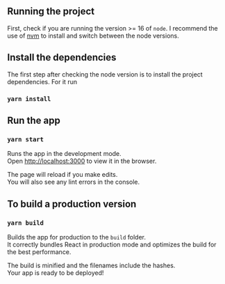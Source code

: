 ## Running the project

First, check if you are running the version >= 16 of `node`. I recommend the use of [nvm](https://github.com/nvm-sh/nvm) to install and switch between the node versions.

## Install the dependencies

The first step after checking the node version is to install the project dependencies. For it run

### `yarn install`
## Run the app
### `yarn start`

Runs the app in the development mode.\
Open [http://localhost:3000](http://localhost:3000) to view it in the browser.

The page will reload if you make edits.\
You will also see any lint errors in the console.

## To build a production version
### `yarn build`

Builds the app for production to the `build` folder.\
It correctly bundles React in production mode and optimizes the build for the best performance.

The build is minified and the filenames include the hashes.\
Your app is ready to be deployed!
